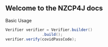 ## Welcome to the NZCP4J docs

Basic Usage
```java
Verifier verifier = Verifier.builder()
                .build();
verifier.verify(covidPassCode);
```
